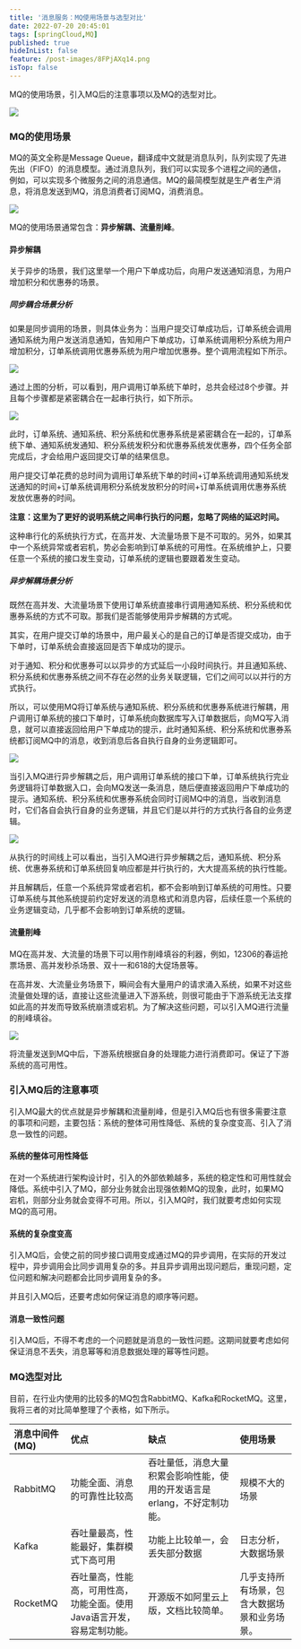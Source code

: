 ```yaml
---
title: '消息服务：MQ使用场景与选型对比'
date: 2022-07-20 20:45:01
tags: [springCloud,MQ]
published: true
hideInList: false
feature: /post-images/8FPjAXq14.png
isTop: false
---
```

MQ的使用场景，引入MQ后的注意事项以及MQ的选型对比。

![](https://tianxiawuhao.github.io/post-images/1659012365390.png)

### MQ的使用场景

MQ的英文全称是Message Queue，翻译成中文就是消息队列，队列实现了先进先出（FIFO）的消息模型。通过消息队列，我们可以实现多个进程之间的通信，例如，可以实现多个微服务之间的消息通信。MQ的最简模型就是生产者生产消息，将消息发送到MQ，消息消费者订阅MQ，消费消息。

![](https://tianxiawuhao.github.io/post-images/1659012373243.png)



MQ的使用场景通常包含：**异步解耦、流量削峰**。

#### 异步解耦

关于异步的场景，我们这里举一个用户下单成功后，向用户发送通知消息，为用户增加积分和优惠券的场景。

##### 同步耦合场景分析

如果是同步调用的场景，则具体业务为：当用户提交订单成功后，订单系统会调用通知系统为用户发送消息通知，告知用户下单成功，订单系统调用积分系统为用户增加积分，订单系统调用优惠券系统为用户增加优惠券。整个调用流程如下所示。

![](https://tianxiawuhao.github.io/post-images/1659012384187.png)

通过上图的分析，可以看到，用户调用订单系统下单时，总共会经过8个步骤。并且每个步骤都是紧密耦合在一起串行执行，如下所示。

![](https://tianxiawuhao.github.io/post-images/1659012392280.png)


此时，订单系统、通知系统、积分系统和优惠券系统是紧密耦合在一起的，订单系统下单、通知系统发通知、积分系统发积分和优惠券系统发优惠券，四个任务全部完成后，才会给用户返回提交订单的结果信息。

用户提交订单花费的总时间为调用订单系统下单的时间+订单系统调用通知系统发送通知的时间+订单系统调用积分系统发放积分的时间+订单系统调用优惠券系统发放优惠券的时间。

**注意：这里为了更好的说明系统之间串行执行的问题，忽略了网络的延迟时间。**

这种串行化的系统执行方式，在高并发、大流量场景下是不可取的。另外，如果其中一个系统异常或者宕机，势必会影响到订单系统的可用性。在系统维护上，只要任意一个系统的接口发生变动，订单系统的逻辑也要跟着发生变动。

##### 异步解耦场景分析

既然在高并发、大流量场景下使用订单系统直接串行调用通知系统、积分系统和优惠券系统的方式不可取。那我们是否能够使用异步解耦的方式呢。

其实，在用户提交订单的场景中，用户最关心的是自己的订单是否提交成功，由于下单时，订单系统会直接返回是否下单成功的提示。

对于通知、积分和优惠券可以以异步的方式延后一小段时间执行。并且通知系统、积分系统和优惠券系统之间不存在必然的业务关联逻辑，它们之间可以以并行的方式执行。

所以，可以使用MQ将订单系统与通知系统、积分系统和优惠券系统进行解耦，用户调用订单系统的接口下单时，订单系统向数据库写入订单数据后，向MQ写入消息，就可以直接返回给用户下单成功的提示，此时通知系统、积分系统和优惠券系统都订阅MQ中的消息，收到消息后各自执行自身的业务逻辑即可。

![](https://tianxiawuhao.github.io/post-images/1659012401565.png)

当引入MQ进行异步解耦之后，用户调用订单系统的接口下单，订单系统执行完业务逻辑将订单数据入口，会向MQ发送一条消息，随后便直接返回用户下单成功的提示。通知系统、积分系统和优惠券系统会同时订阅MQ中的消息，当收到消息时，它们各自会执行自身的业务逻辑，并且它们是以并行的方式执行各自的业务逻辑。

![](https://tianxiawuhao.github.io/post-images/1659012408903.png)

从执行的时间线上可以看出，当引入MQ进行异步解耦之后，通知系统、积分系统、优惠券系统和订单系统回复响应都是并行执行的，大大提高系统的执行性能。

并且解耦后，任意一个系统异常或者宕机，都不会影响到订单系统的可用性。只要订单系统与其他系统提前约定好发送的消息格式和消息内容，后续任意一个系统的业务逻辑变动，几乎都不会影响到订单系统的逻辑。

#### 流量削峰

MQ在高并发、大流量的场景下可以用作削峰填谷的利器，例如，12306的春运抢票场景、高并发秒杀场景、双十一和618的大促场景等。

在高并发、大流量业务场景下，瞬间会有大量用户的请求涌入系统，如果不对这些流量做处理的话，直接让这些流量进入下游系统，则很可能由于下游系统无法支撑如此高的并发而导致系统崩溃或宕机。为了解决这些问题，可以引入MQ进行流量的削峰填谷。

![](https://tianxiawuhao.github.io/post-images/1659012417620.png)

将流量发送到MQ中后，下游系统根据自身的处理能力进行消费即可。保证了下游系统的高可用性。

### 引入MQ后的注意事项

引入MQ最大的优点就是异步解耦和流量削峰，但是引入MQ后也有很多需要注意的事项和问题，主要包括：系统的整体可用性降低、系统的复杂度变高、引入了消息一致性的问题。

#### 系统的整体可用性降低

在对一个系统进行架构设计时，引入的外部依赖越多，系统的稳定性和可用性就会降低。系统中引入了MQ，部分业务就会出现强依赖MQ的现象，此时，如果MQ宕机，则部分业务就会变得不可用。所以，引入MQ时，我们就要考虑如何实现MQ的高可用。

#### 系统的复杂度变高

引入MQ后，会使之前的同步接口调用变成通过MQ的异步调用，在实际的开发过程中，异步调用会比同步调用复杂的多。并且异步调用出现问题后，重现问题，定位问题和解决问题都会比同步调用复杂的多。

并且引入MQ后，还要考虑如何保证消息的顺序等问题。

#### 消息一致性问题

引入MQ后，不得不考虑的一个问题就是消息的一致性问题。这期间就要考虑如何保证消息不丢失，消息幂等和消息数据处理的幂等性问题。

### MQ选型对比

目前，在行业内使用的比较多的MQ包含RabbitMQ、Kafka和RocketMQ。这里，我将三者的对比简单整理了个表格，如下所示。

| 消息中间件(MQ) | 优点                                                         | 缺点                                                         | 使用场景                                     |
| :------------- | :----------------------------------------------------------- | :----------------------------------------------------------- | :------------------------------------------- |
| RabbitMQ       | 功能全面、消息的可靠性比较高                                 | 吞吐量低，消息大量积累会影响性能，使用的开发语言是erlang，不好定制功能。 | 规模不大的场景                               |
| Kafka          | 吞吐量最高，性能最好，集群模式下高可用                       | 功能上比较单一，会丢失部分数据                               | 日志分析，大数据场景                         |
| RocketMQ       | 吞吐量高，性能高，可用性高，功能全面。使用Java语言开发，容易定制功能。 | 开源版不如阿里云上版，文档比较简单。                         | 几乎支持所有场景，包含大数据场景和业务场景。 |